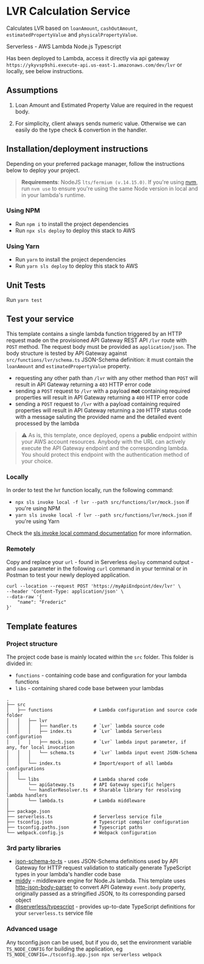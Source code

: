 # LVR Calculation Service

Calculates LVR based on `loanAmount`, `cashOutAmount`, `estimatedPropertyValue` and `physicalPropertyValue`.

Serverless - AWS Lambda Node.js Typescript

Has been deployed to Lambda, access it directly via api gateway `https://ykyvsp9shi.execute-api.us-east-1.amazonaws.com/dev/lvr` or locally, see below instructions.

## Assumptions

1. Loan Amount and Estimated Property Value are required in the request body.

2. For simplicity, client always sends numeric value. Otherwise we can easily do the type check & convertion in the handler.

## Installation/deployment instructions

Depending on your preferred package manager, follow the instructions below to deploy your project.

> **Requirements**: NodeJS `lts/fermium (v.14.15.0)`. If you're using [nvm](https://github.com/nvm-sh/nvm), run `nvm use` to ensure you're using the same Node version in local and in your lambda's runtime.

### Using NPM

- Run `npm i` to install the project dependencies
- Run `npx sls deploy` to deploy this stack to AWS

### Using Yarn

- Run `yarn` to install the project dependencies
- Run `yarn sls deploy` to deploy this stack to AWS

## Unit Tests

Run `yarn test`

## Test your service

This template contains a single lambda function triggered by an HTTP request made on the provisioned API Gateway REST API `/lvr` route with `POST` method. The request body must be provided as `application/json`. The body structure is tested by API Gateway against `src/functions/lvr/schema.ts` JSON-Schema definition: it must contain the `loanAmount` and `estimatedPropertyValue` property.

- requesting any other path than `/lvr` with any other method than `POST` will result in API Gateway returning a `403` HTTP error code
- sending a `POST` request to `/lvr` with a payload **not** containing required properties will result in API Gateway returning a `400` HTTP error code
- sending a `POST` request to `/lvr` with a payload containing required properties will result in API Gateway returning a `200` HTTP status code with a message saluting the provided name and the detailed event processed by the lambda

> :warning: As is, this template, once deployed, opens a **public** endpoint within your AWS account resources. Anybody with the URL can actively execute the API Gateway endpoint and the corresponding lambda. You should protect this endpoint with the authentication method of your choice.

### Locally

In order to test the lvr function locally, run the following command:

- `npx sls invoke local -f lvr --path src/functions/lvr/mock.json` if you're using NPM
- `yarn sls invoke local -f lvr --path src/functions/lvr/mock.json` if you're using Yarn

Check the [sls invoke local command documentation](https://www.serverless.com/framework/docs/providers/aws/cli-reference/invoke-local/) for more information.

### Remotely

Copy and replace your `url` - found in Serverless `deploy` command output - and `name` parameter in the following `curl` command in your terminal or in Postman to test your newly deployed application.

```
curl --location --request POST 'https://myApiEndpoint/dev/lvr' \
--header 'Content-Type: application/json' \
--data-raw '{
    "name": "Frederic"
}'
```

## Template features

### Project structure

The project code base is mainly located within the `src` folder. This folder is divided in:

- `functions` - containing code base and configuration for your lambda functions
- `libs` - containing shared code base between your lambdas

```
.
├── src
│   ├── functions               # Lambda configuration and source code folder
│   │   ├── lvr
│   │   │   ├── handler.ts      # `Lvr` lambda source code
│   │   │   ├── index.ts        # `Lvr` lambda Serverless configuration
│   │   │   ├── mock.json       # `Lvr` lambda input parameter, if any, for local invocation
│   │   │   └── schema.ts       # `Lvr` lambda input event JSON-Schema
│   │   │
│   │   └── index.ts            # Import/export of all lambda configurations
│   │
│   └── libs                    # Lambda shared code
│       └── apiGateway.ts       # API Gateway specific helpers
│       └── handlerResolver.ts  # Sharable library for resolving lambda handlers
│       └── lambda.ts           # Lambda middleware
│
├── package.json
├── serverless.ts               # Serverless service file
├── tsconfig.json               # Typescript compiler configuration
├── tsconfig.paths.json         # Typescript paths
└── webpack.config.js           # Webpack configuration
```

### 3rd party libraries

- [json-schema-to-ts](https://github.com/ThomasAribart/json-schema-to-ts) - uses JSON-Schema definitions used by API Gateway for HTTP request validation to statically generate TypeScript types in your lambda's handler code base
- [middy](https://github.com/middyjs/middy) - middleware engine for Node.Js lambda. This template uses [http-json-body-parser](https://github.com/middyjs/middy/tree/master/packages/http-json-body-parser) to convert API Gateway `event.body` property, originally passed as a stringified JSON, to its corresponding parsed object
- [@serverless/typescript](https://github.com/serverless/typescript) - provides up-to-date TypeScript definitions for your `serverless.ts` service file

### Advanced usage

Any tsconfig.json can be used, but if you do, set the environment variable `TS_NODE_CONFIG` for building the application, eg `TS_NODE_CONFIG=./tsconfig.app.json npx serverless webpack`
